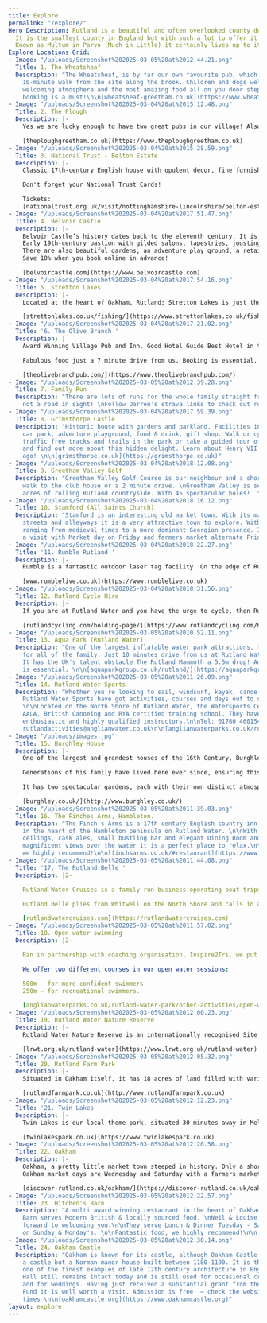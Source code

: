 ```yaml
---
title: Explore
permalink: "/explore/"
Hero Description: Rutland is a beautiful and often overlooked county due to it’s size.
  It is the smallest county in England but with such a lot to offer it’s visitors.
  Known as Multum in Parvo (Much in Little) it certainly lives up to its name.
Explore Locations Grid:
- Image: "/uploads/Screenshot%202025-03-05%20at%2012.44.21.png"
  Title: 1. The Wheatsheaf
  Description: "The Wheatsheaf, is by far our own favourite pub, which is a very pleasant
    10-minute walk from the site along the brook. Children and dogs welcome, a fantastic
    welcoming atmosphere and the most amazing food all on you door step! \nAdvanced
    booking is a must!\n\n[wheatsheaf-greetham.co.uk](https://www.wheatsheaf-greetham.co.uk)"
- Image: "/uploads/Screenshot%202025-03-04%20at%2015.12.48.png"
  Title: 2. The Plough
  Description: |-
    Yes we are lucky enough to have two great pubs in our village! Also just a 10 minute walk down the brook from us is The Plough a traditional pub, great pub grub favourites and chefs daily changing specials. Fantastic beer garden out the back and dog friendly too!

    [theploughgreetham.co.uk](https://www.theploughgreetham.co.uk)
- Image: "/uploads/Screenshot%202025-03-04%20at%2015.28.59.png"
  Title: 3. National Trust - Belton Estate
  Description: |-
    Classic 17th-century English house with opulent decor, fine furnishings and gardens. With a huge outdoor adventure park for the children. Dogs welcome on leads.

    Don't forget your National Trust Cards!

    Tickets:
    [nationaltrust.org.uk/visit/nottinghamshire-lincolnshire/belton-estate](https://www.nationaltrust.org.uk/visit/nottinghamshire-lincolnshire/belton-estate)
- Image: "/uploads/Screenshot%202025-03-04%20at%2017.51.47.png"
  Title: 4. Belvoir Castle
  Description: |-
    Belvoir Castle’s history dates back to the eleventh century. It is the ancestral home of the Duke of Rutland, where the family have lived in an unbroken line for almost a thousand years.
    Early 19th-century bastion with gilded salons, tapestries, jousting tournaments and costumed guides.
    There are also beautiful gardens, an adventure play ground, a retail park, a bistro and a cafe.
    Save 10% when you book online in advance!

    [belvoircastle.com](https://www.belvoircastle.com)
- Image: "/uploads/Screenshot%202025-03-04%20at%2017.54.16.png"
  Title: 5. Stretton Lakes
  Description: |-
    Located at the heart of Oakham, Rutland; Stretton Lakes is just the place for those who seek relaxation in a beautiful spot. At Stretton Lakes, you can visit with your friends and family and fish from dawn till dusk. They have six coarse fishing lakes stocked with many types of fish including Mirror, Common and Ghost Carp, Roach, Rudd, Tench and Bream. Their fishing lakes are open all year round. Stretton Lakes is an open coarse fishery, on a day ticket basis.

    [strettonlakes.co.uk/fishing/](https://www.strettonlakes.co.uk/fishing/)
- Image: "/uploads/Screenshot%202025-03-04%20at%2017.21.02.png"
  Title: '6. The Olive Branch '
  Description: |
    Award Winning Village Pub and Inn. Good Hotel Guide Best Hotel in the Midland 2024. The Times Cosy Pubs for Autumn. Daily Mail Inspector Calls 5 stars.

    Fabulous food just a 7 minute drive from us. Booking is essential.

    [theolivebranchpub.com/](https://www.theolivebranchpub.com/)
- Image: "/uploads/Screenshot%202025-03-05%20at%2012.39.28.png"
  Title: 7. Family Run
  Description: "There are lots of runs for the whole family straight from our door,
    not a road in sight! \nFollow Darren's strava links to check out routes and distances:\n\n"
- Image: "/uploads/Screenshot%202025-03-04%20at%2017.59.39.png"
  Title: 8. Grimsthorpe Castle
  Description: "Historic house with gardens and parkland. Facilities include -large
    car park, adventure playground, food & drink, gift shop. Walk or cycle miles of
    traffic free tracks and trails in the park or take a guided tour of the castle
    and find out more about this hidden delight. Learn about Henry VII visit 500 years
    ago! \n\n[grimsthorpe.co.uk](https://grimsthorpe.co.uk)"
- Image: "/uploads/Screenshot%202025-03-04%20at%2018.12.08.png"
  Title: 9. Greetham Valley Golf
  Description: "Greetham Valley Golf Course is our neighbour and a short 15 minute
    walk to the club house or a 2 minute drive. \nGreetham Valley is set amidst 276
    acres of rolling Rutland countryside. With 45 spectacular holes!  \n\n\n[greethamvalley.co.uk](https://www.greethamvalley.co.uk)"
- Image: "/uploads/Screenshot%202025-03-04%20at%2018.16.12.png"
  Title: 10. Stamford (All Saints Church)
  Description: "Stamford is an interesting old market town. With its many cobbled
    streets and alleyways it is a very attractive town to explore. With architecture
    ranging from medieval times to a more dominant Georgian presence. It is well worth
    a visit with Market day on Friday and farmers market alternate Fridays. \n\n[visitlincolnshire.com/destinations/stamford/](https://www.visitlincolnshire.com/destinations/stamford/)"
- Image: "/uploads/Screenshot%202025-03-04%20at%2018.22.27.png"
  Title: '11. Rumble Rutland '
  Description: |-
    Rumble is a fantastic outdoor laser tag facility. On the edge of Rutland Water nestled in the woodland are the many arenas of Rumble! Hours of fun for all the family. An absolute must if you are visiting the water!

    [www.rumblelive.co.uk](https://www.rumblelive.co.uk)
- Image: "/uploads/Screenshot%202025-03-04%20at%2018.31.56.png"
  Title: 12. Rutland Cycle Hire
  Description: |-
    If you are at Rutland Water and you have the urge to cycle, then Rutland Cycle hire at Whitwell is the place to go for bikes of all sizes for all people, mountain bike or E bike they have got it covered.

    [rutlandcycling.com/holding-page/](https://www.rutlandcycling.com/holding-page/)
- Image: "/uploads/Screenshot%202025-03-05%20at%2010.52.11.png"
  Title: 13. Aqua Park (Rutland Water)
  Description: "One of the largest inflatable water park attractions, this is fun
    for all of the family. Just 10 minutes drive from us at Rutland Water the water.
    It has the UK's talent obstacle The Rutland Mammoth a 5.5m drop! Advanced booking
    is essential. \n\n[aquaparkgroup.co.uk/rutland/](https://aquaparkgroup.co.uk/rutland/)"
- Image: "/uploads/Screenshot%202025-03-05%20at%2011.26.09.png"
  Title: 14. Rutland Water Sports
  Description: "Whether you're looking to sail, windsurf, kayak, canoe or paddleboard,
    Rutland Water Sports have got activities, courses and days out to suit everyone.
    \n\nLocated on the North Shore of Rutland Water, the Watersports Centre is an
    AALA, British Canoeing and RYA certified training school. They have friendly,
    enthusiastic and highly qualified instructors.\n\nTel: 01780 460154\n\nEmail.
    rutlandactivities@anglianwater.co.uk\n\n[anglianwaterparks.co.uk/rutland-water-park/watersports](https://anglianwaterparks.co.uk/rutland-water-park/watersports)"
- Image: "/uploads/images.jpg"
  Title: 15. Burghley House
  Description: |-
    One of the largest and grandest houses of the 16th Century, Burghley is the extraordinary legacy of William Cecil, Lord High Treasurer to Queen Elizabeth I.

    Generations of his family have lived here ever since, ensuring this great House and Estate continues to thrive.

    It has two spectacular gardens, each with their own distinct atmosphere and beauty. Also a huge outdoor play park for the children.

    [burghley.co.uk/](http://www.burghley.co.uk/)
- Image: "/uploads/Screenshot%202025-03-05%20at%2011.39.03.png"
  Title: 16. The Finches Arms, Hambleton.
  Description: "The Finch’s Arms is a 17th century English country inn tucked away
    in the heart of the Hambleton peninsula on Rutland Water. \n\nWith it’s beamed
    ceilings, cask ales, small bustling bar and elegant Dining Room and Terrace with
    magnificent views over the water it is a perfect place to relax.\n\nGreat food,
    we highly recommend!\n\n[finchsarms.co.uk/#restaurant](https://www.finchsarms.co.uk/#restaurant)"
- Image: "/uploads/Screenshot%202025-03-05%20at%2011.44.08.png"
  Title: '17. The Rutland Belle '
  Description: |2-

    Rutland Water Cruises is a family-run business operating boat trips since 1986, cruising around the reservoir during daylight hours from April to October each year.

    Rutland Belle plies from Whitwell on the North Shore and calls in at Normanton on the South Shore. Visitors can enjoy the scenery from the water, amidst the sailors, anglers and waterbirds, whilst listening to commentary highlighting points of interest.

    [rutlandwatercruises.com](https://rutlandwatercruises.com)
- Image: "/uploads/Screenshot%202025-03-05%20at%2011.57.02.png"
  Title: 18. Open water swimming
  Description: |2-

    Ran in partnership with coaching organisation, Inspire2Tri, we put on weekly swim sessions throughout the summer season to help you master the right strokes and techniques to conquer the challenges that can come with open water swimming.

    We offer two different courses in our open water sessions:

    500m – for more confident swimmers
    250m – for recreational swimmers.

    [anglianwaterparks.co.uk/rutland-water-park/other-activities/open-water-swimming](https://anglianwaterparks.co.uk/rutland-water-park/other-activities/open-water-swimming)
- Image: "/uploads/Screenshot%202025-03-05%20at%2012.00.23.png"
  Title: 19. Rutland Water Nature Reserve
  Description: |-
    Rutland Water Nature Reserve is an internationally recognised Site of Special Scientific interest (SSSI), Special Protection Area (SPA) and a Ramsar Wetland of International Importance. It is one of the best places to enjoy birds and wildlife in the UK. Search for rare spring migrants, admire fishing ospreys in the summer, enjoy the autumn wader passage and marvel at huge flocks of winter wildfowl.

    [lrwt.org.uk/rutland-water](https://www.lrwt.org.uk/rutland-water)
- Image: "/uploads/Screenshot%202025-03-05%20at%2012.05.32.png"
  Title: 20. Rutland Farm Park
  Description: |-
    Situated in Oakham itself, it has 18 acres of land filled with various varieties of cows, sheep, pigs, Llamas, alpacas, goats and rabbits. Children can explore and learn about farm life.

    [rutlandfarmpark.co.uk](http://www.rutlandfarmpark.co.uk)
- Image: "/uploads/Screenshot%202025-03-05%20at%2012.12.23.png"
  Title: '21. Twin Lakes '
  Description: |-
    Twin Lakes is our local theme park, situated 30 minutes away in Melton Mowbray. It has a variety of rides and covers all age groups. It has a fantastic indoor barn for rainy days and when the sun is shinning they have an outdoor water slide park.

    [twinlakespark.co.uk](https://www.twinlakespark.co.uk)
- Image: "/uploads/Screenshot%202025-03-05%20at%2012.20.58.png"
  Title: 22. Oakham
  Description: |-
    Oakham, a pretty little market town steeped in history. Only a short 10-minute drive from the campsite. It has lo[](discover-rutland.co.uk/oakham/)ts of lovely little independent shops and plenty of cafes and tea rooms, and a couple of good pubs.
    Oakham market days are Wednesday and Saturday with a farmers market on Goal Street 3rd Saturday of each month.

    [discover-rutland.co.uk/oakham/](https://discover-rutland.co.uk/oakham/)
- Image: "/uploads/Screenshot%202025-03-05%20at%2012.22.57.png"
  Title: 23. Hitchen's Barn
  Description: "A multi award winning restaurant in the heart of Oakham.\n  Hitchen's
    Barn serves Modern British & locally sourced food. \n​Neil & Louise Hitchen look
    forward to welcoming you.\n​\nThey serve Lunch & Dinner Tuesday - Saturday.\nClosed
    on Sunday & Monday's. \n\nFantastic food, we highly recommend!\n\n[hitchensbarn.co.uk](https://www.hitchensbarn.co.uk)"
- Image: "/uploads/Screenshot%202025-03-05%20at%2012.30.14.png"
  Title: 24. Oakham Castle
  Description: "Oakham is known for its castle, although Oakham Castle is not actually
    a castle but a Norman manor house built between 1180-1190. It is thought to be
    one of the finest examples of late 12th century architecture in England. The Great
    Hall still remains intact today and is still used for occasional crown courts
    and for weddings. Having just received a substantial grant from the Heritage Lottery
    Fund it is well worth a visit. Admission is free  – check the website for opening
    times \n\n[oakhamcastle.org](https://www.oakhamcastle.org)"
layout: explore
---
```


